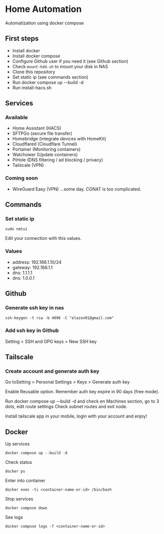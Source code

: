 # Home Automation
Automatization using docker compose

## First steps
- Install docker
- Install docker compose
- Configure Github user if you need it (see Github section)
- Check `mount-hdd.sh` to mount your disk in NAS
- Clone this repository
- Set static ip (see commands section)
- Run docker compose up --build -d
- Run install-hacs.sh

## Services
### Available
- Home Assistant (HACS)
- SFTPGo (secure file transfer)
- Homebridge (integrate devices with HomeKit)
- Cloudflared (Cloudflare Tunnel)
- Portainer (Monitoring containers)
- Watchower (Update containers)
- PiHole (DNS filtering / ad blocking / privacy)
- Tailscale (VPN)

### Coming soon
- WireGuard Easy (VPN) ...some day. CGNAT is too complicated.

## Commands
### Set static ip
```
sudo nmtui
```
Edit your connection with this values.
### Values
- address: 192.168.1.10/24
- gateway: 192.168.1.1
- dns: 1.1.1.1
- dns: 1.0.0.1

## Github
### Generate ssh key in nas
```
ssh-keygen -t rsa -b 4096 -C "elazon01@gmail.com"
```

### Add ssh key in Github
Setting > SSH and GPG keys > New SSH key

## Tailscale
### Create account and generate auth key
Go toSetting > Personal Settings > Keys > Generate auth key

Enable Reusable option. Remember auth key expire in 90 days (free mode).

Run docker compose up --build -d and check en Machines section, go to 3 dots, edit route settings
Check subnet routes and exit node.

Install tailscale app in your mobile, login with your account and enjoy!

## Docker
Up services
```
docker compose up --build -d
```
Check status
```
docker ps
```
Enter into container
```
docker exec -ti <container-name-or-id> /bin/bash
```
Stop services
```
docker compose down
```
See logs
```
docker compose logs -f <container-name-or-id>
```
